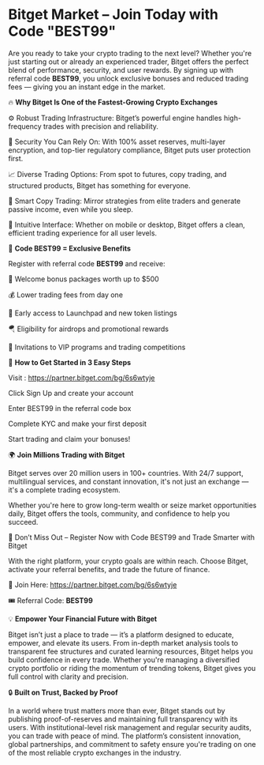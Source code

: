 
# Bitget Market – Join Today with Code "BEST99"

Are you ready to take your crypto trading to the next level? Whether you're just starting out or already an experienced trader, Bitget offers the perfect blend of performance, security, and user rewards. By signing up with referral code **BEST99**, you unlock exclusive bonuses and reduced trading fees — giving you an instant edge in the market.

🔥 **Why Bitget Is One of the Fastest-Growing Crypto Exchanges**

⚙️ Robust Trading Infrastructure: Bitget’s powerful engine handles high-frequency trades with precision and reliability.

🔐 Security You Can Rely On: With 100% asset reserves, multi-layer encryption, and top-tier regulatory compliance, Bitget puts user protection first.

📈 Diverse Trading Options: From spot to futures, copy trading, and structured products, Bitget has something for everyone.

🤖 Smart Copy Trading: Mirror strategies from elite traders and generate passive income, even while you sleep.

📲 Intuitive Interface: Whether on mobile or desktop, Bitget offers a clean, efficient trading experience for all user levels.

🎁 **Code BEST99 = Exclusive Benefits**

Register with referral code **BEST99** and receive:

🎉 Welcome bonus packages worth up to $500

💰 Lower trading fees from day one

🚀 Early access to Launchpad and new token listings

🪂 Eligibility for airdrops and promotional rewards

🎯 Invitations to VIP programs and trading competitions

📝 **How to Get Started in 3 Easy Steps**

Visit : https://partner.bitget.com/bg/6s6wtyje

Click Sign Up and create your account

Enter BEST99 in the referral code box

Complete KYC and make your first deposit

Start trading and claim your bonuses!

🌍 **Join Millions Trading with Bitget**

Bitget serves over 20 million users in 100+ countries. With 24/7 support, multilingual services, and constant innovation, it's not just an exchange — it's a complete trading ecosystem.

Whether you're here to grow long-term wealth or seize market opportunities daily, Bitget offers the tools, community, and confidence to help you succeed.

🚀 Don’t Miss Out – Register Now with Code BEST99 and Trade Smarter with Bitget

With the right platform, your crypto goals are within reach. Choose Bitget, activate your referral benefits, and trade the future of finance.

🔗 Join Here: https://partner.bitget.com/bg/6s6wtyje

🎟 Referral Code: **BEST99**

💡 **Empower Your Financial Future with Bitget**

Bitget isn’t just a place to trade — it’s a platform designed to educate, empower, and elevate its users. From in-depth market analysis tools to transparent fee structures and curated learning resources, Bitget helps you build confidence in every trade. Whether you're managing a diversified crypto portfolio or riding the momentum of trending tokens, Bitget gives you full control with clarity and precision.

🔒 **Built on Trust, Backed by Proof**

In a world where trust matters more than ever, Bitget stands out by publishing proof-of-reserves and maintaining full transparency with its users. With institutional-level risk management and regular security audits, you can trade with peace of mind. The platform’s consistent innovation, global partnerships, and commitment to safety ensure you're trading on one of the most reliable crypto exchanges in the industry.

